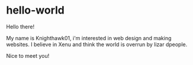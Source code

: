 # hello-world
Hello there!

My name is Knighthawk01, i'm interested in web design and making websites.
I believe in Xenu and think the world is overrun by lizar dpeople.

Nice to meet you!
